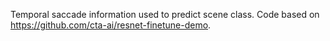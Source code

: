 Temporal saccade information used to predict scene class. Code based on https://github.com/cta-ai/resnet-finetune-demo.
